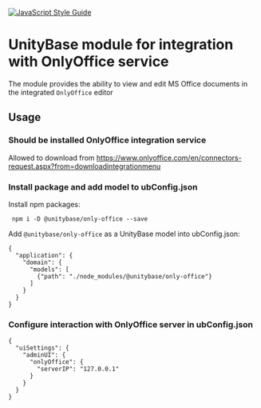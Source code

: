 ﻿[![JavaScript Style Guide](https://img.shields.io/badge/code%20style-standard-brightgreen.svg)](http://standardjs.com/)

# UnityBase module for integration with OnlyOffice service  

The module provides the ability to view and edit MS Office documents in the integrated `OnlyOffice` editor

## Usage

### Should be installed OnlyOffice integration service
 Allowed to download from https://www.onlyoffice.com/en/connectors-request.aspx?from=downloadintegrationmenu
    
### Install package and add model to ubConfig.json   
 Install npm packages:
```
 npm i -D @unitybase/only-office --save 
```

 Add `@unitybase/only-office` as a UnityBase model into ubConfig.json:
 
```
{
  "application": {
    "domain": {
      "models": [
        {"path": "./node_modules/@unitybase/only-office"}
      ]
    }
  }
}
```
### Configure interaction with OnlyOffice server in ubConfig.json

```
{
  "uiSettings": {
    "adminUI": {
      "onlyOffice": {
	    "serverIP": "127.0.0.1"
      }
    }
  }
}
```